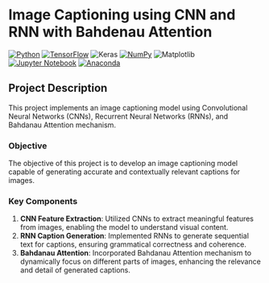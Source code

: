 # Image Captioning using CNN and RNN with Bahdenau Attention

[![Python](https://img.shields.io/badge/python-3670A0?style=for-the-badge&logo=python&logoColor=ffdd54)](https://www.python.org)
[![TensorFlow](https://img.shields.io/badge/TensorFlow-%23FF6F00.svg?style=for-the-badge&logo=TensorFlow&logoColor=white)](https://www.tensorflow.org)
![Keras](https://img.shields.io/badge/Keras-%23D00000.svg?style=for-the-badge&logo=Keras&logoColor=white)
[![NumPy](https://img.shields.io/badge/numpy-%23013243.svg?style=for-the-badge&logo=numpy&logoColor=white)](https://numpy.org)
![Matplotlib](https://img.shields.io/badge/Matplotlib-%23ffffff.svg?style=for-the-badge&logo=Matplotlib&logoColor=black)
[![Jupyter Notebook](https://img.shields.io/badge/jupyter-%23FA0F00.svg?style=for-the-badge&logo=jupyter&logoColor=white)](https://jupyter.org/)
[![Anaconda](https://img.shields.io/badge/Anaconda-%2344A833.svg?style=for-the-badge&logo=anaconda&logoColor=white)](https://www.anaconda.com)

## Project Description
This project implements an image captioning model using Convolutional Neural Networks (CNNs), Recurrent Neural Networks (RNNs), and Bahdanau Attention mechanism.

### Objective
The objective of this project is to develop an image captioning model capable of generating accurate and contextually relevant captions for images.

### Key Components
1. **CNN Feature Extraction**: Utilized CNNs to extract meaningful features from images, enabling the model to understand visual content.
2. **RNN Caption Generation**: Implemented RNNs to generate sequential text for captions, ensuring grammatical correctness and coherence.
3. **Bahdanau Attention**: Incorporated Bahdanau Attention mechanism to dynamically focus on different parts of images, enhancing the relevance and detail of generated captions.
